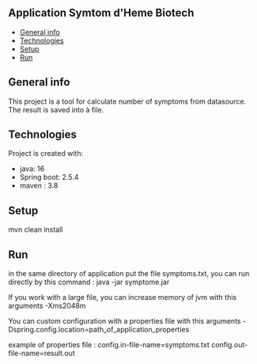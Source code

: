 ## Application Symtom d'Heme Biotech
* [General info](#general-info)
* [Technologies](#technologies)
* [Setup](#setup)
* [Run](#run)

## General info
This project is a tool for calculate number of symptoms from datasource.
The result is saved into à file.

	
## Technologies
Project is created with:
* java: 16
* Spring boot: 2.5.4
* maven : 3.8
	
## Setup
mvn clean install

## Run
in the same directory of application put the file symptoms.txt, you can run directly by this command :
java -jar symptome.jar

If you work with a large file, you can increase memory of jvm with this arguments
-Xms2048m

You can custom configuration with a properties file with this arguments
-Dspring.config.location=path_of_application_properties

example of properties file :
config.in-file-name=symptoms.txt
config.out-file-name=result.out